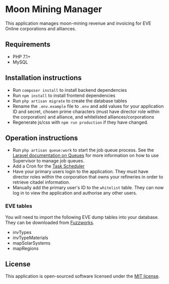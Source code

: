 # Moon Mining Manager

This application manages moon-mining revenue and invoicing for EVE Online corporations and alliances.

## Requirements

* PHP 7.1+
* MySQL

## Installation instructions

* Run `composer install` to install backend dependencies
* Run `npm install` to install frontend dependencies
* Run `php artisan migrate` to create the database tables
* Rename the `.env.example` file to `.env` and add values for your application ID and secret, chosen prime characters (must have director role within the corporation) and alliance, and whitelisted alliances/corporations
* Regenerate js/css with `npm run production` if they have changed.

## Operation instructions

* Run `php artisan queue:work` to start the job queue process. See the [Laravel documentation on Queues](https://laravel.com/docs/5.5/queues) for more information on how to use Supervisor to manage job queues.
* Add a Cron for the [Task Scheduler](https://laravel.com/docs/5.5/scheduling)
* Have your primary users login to the application. They must have director roles within the corporation that owns your refineries in order to retrieve citadel information.
* Manually add the primary user's ID to the `whitelist` table. They can now log in to view the application and authorise any other users.

### EVE tables

You will need to import the following EVE dump tables into your database. They can be downloaded from [Fuzzworks](https://www.fuzzwork.co.uk/dump/latest/).

* invTypes
* invTypeMaterials
* mapSolarSystems
* mapRegions

## License

This application is open-sourced software licensed under the [MIT license](http://opensource.org/licenses/MIT).
